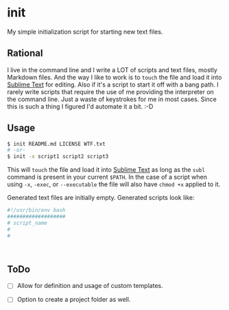 init
====

My simple initialization script for starting new text files.

Rational
--------

I live in the command line and I write a LOT of scripts and text files, mostly Markdown files. And the way I like to work is to `touch` the file and load it into [Sublime Text][] for editing. Also if it's a script to start it off with a bang path. I rarely write scripts that require the use of me providing the interpreter on the command line. Just a waste of keystrokes for me in most cases. Since this is such a thing I figured I'd automate it a bit.  :-D


Usage
-----

``` bash
$ init README.md LICENSE WTF.txt
# -or-
$ init -x script1 script2 script3
```

This will `touch` the file and load it into [Sublime Text][] as long as the `subl` command is present in your current `$PATH`. In the case of a script when using `-x`, `-exec`, or `--executable` the file will also have `chmod +x` applied to it.

Generated text files are initially empty. Generated scripts look like:

``` bash
#!/usr/bin/env bash
###################
# script_name
#
#




```

ToDo
----

* [ ] Allow for definition and usage of custom templates.
* [ ] Option to create a project folder as well.



[Sublime Text]: https://www.sublimetext.com


